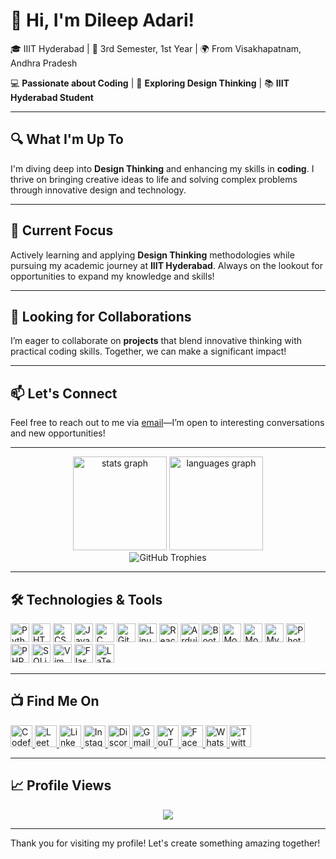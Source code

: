 # 👋 Hi, I'm Dileep Adari!
🎓 IIIT Hyderabad | 📅 3rd Semester, 1st Year | 🌍 From Visakhapatnam, Andhra Pradesh

💻 **Passionate about Coding** | 🎨 **Exploring Design Thinking** | 📚 **IIIT Hyderabad Student**

---

## 🔍 What I'm Up To
I'm diving deep into **Design Thinking** and enhancing my skills in **coding**. I thrive on bringing creative ideas to life and solving complex problems through innovative design and technology.

---

## 🌱 Current Focus
Actively learning and applying **Design Thinking** methodologies while pursuing my academic journey at **IIIT Hyderabad**. Always on the lookout for opportunities to expand my knowledge and skills!

---

## 🤝 Looking for Collaborations
I’m eager to collaborate on **projects** that blend innovative thinking with practical coding skills. Together, we can make a significant impact!

---

## 📫 Let's Connect
Feel free to reach out to me via [email](mailto:rs200302@rguktsklm.ac.in)—I’m open to interesting conversations and new opportunities!

---

<div align="center">
  <img src="https://github-readme-stats.vercel.app/api?username=dileepadari&hide_title=false&hide_rank=false&show_icons=true&include_all_commits=true&count_private=true&disable_animations=false&theme=dracula&locale=en&hide_border=false" height="150" alt="stats graph" />
  <img src="https://github-readme-stats.vercel.app/api/top-langs?username=dileepadari&locale=en&hide_title=false&layout=compact&langs_count=6&theme=dracula&hide_border=false&hide=Roff" height="150" alt="languages graph" />
</div>

<div align="center">
  <img src="https://github-profile-trophy.vercel.app/?username=dileepadari&no-bg=true&no-frame=true&rank=-C" alt="GitHub Trophies" />
</div>

---

## 🛠️ Technologies & Tools
<div align="left">
  <img src="https://cdn.jsdelivr.net/gh/devicons/devicon/icons/python/python-original.svg" height="30" alt="Python logo" title="Python" />
  <img src="https://cdn.jsdelivr.net/gh/devicons/devicon/icons/html5/html5-original.svg" height="30" alt="HTML5 logo" title="HTML5" />
  <img src="https://cdn.jsdelivr.net/gh/devicons/devicon/icons/css3/css3-original.svg" height="30" alt="CSS3 logo" title="CSS3" />
  <img src="https://cdn.jsdelivr.net/gh/devicons/devicon/icons/javascript/javascript-original.svg" height="30" alt="JavaScript logo" title="JavaScript" />
  <img src="https://cdn.jsdelivr.net/gh/devicons/devicon/icons/c/c-original.svg" height="30" alt="C logo" title="C" />
  <img src="https://cdn.jsdelivr.net/gh/devicons/devicon/icons/git/git-original.svg" height="30" alt="Git logo" title="Git" />
  <img src="https://cdn.jsdelivr.net/gh/devicons/devicon/icons/linux/linux-original.svg" height="30" alt="Linux logo" title="Linux" />
  <img src="https://cdn.jsdelivr.net/gh/devicons/devicon/icons/react/react-original.svg" height="30" alt="React logo" title="React" />
  <img src="https://cdn.jsdelivr.net/gh/devicons/devicon/icons/arduino/arduino-original.svg" height="30" alt="Arduino logo" title="Arduino" />
  <img src="https://cdn.jsdelivr.net/gh/devicons/devicon/icons/bootstrap/bootstrap-original.svg" height="30" alt="Bootstrap logo" title="Bootstrap" />
  <img src="https://cdn.jsdelivr.net/gh/devicons/devicon/icons/mongodb/mongodb-original.svg" height="30" alt="MongoDB logo" title="MongoDB" />
  <img src="https://cdn.jsdelivr.net/gh/devicons/devicon/icons/moodle/moodle-original.svg" height="30" alt="Moodle logo" title="Moodle" />
  <img src="https://cdn.jsdelivr.net/gh/devicons/devicon/icons/mysql/mysql-original.svg" height="30" alt="MySQL logo" title="MySQL" />
  <img src="https://cdn.jsdelivr.net/gh/devicons/devicon/icons/photoshop/photoshop-plain.svg" height="30" alt="Photoshop logo" title="Photoshop" />
  <img src="https://cdn.jsdelivr.net/gh/devicons/devicon/icons/php/php-original.svg" height="30" alt="PHP logo" title="PHP" />
  <img src="https://cdn.jsdelivr.net/gh/devicons/devicon/icons/sqlite/sqlite-original.svg" height="30" alt="SQLite logo" title="SQLite" />
  <img src="https://cdn.jsdelivr.net/gh/devicons/devicon/icons/vim/vim-original.svg" height="30" alt="Vim logo" title="Vim" />
  <img src="https://cdn.jsdelivr.net/gh/devicons/devicon/icons/flask/flask-original.svg" height="30" alt="Flask logo" title="Flask" />
  <img src="https://cdn.jsdelivr.net/gh/devicons/devicon/icons/latex/latex-original.svg" height="30" alt="LaTeX logo" title="LaTeX" />
</div>


---

## 📺 Find Me On
<div align="left">
  <a href="https://codeforces.com/profile/adaridileep" target="_blank" rel="noopener noreferrer">
    <img src="https://img.shields.io/static/v1?message=Codeforces&logo=codeforces&label=&color=2E99E2&logoColor=white&style=for-the-badge" height="35" alt="Codeforces logo" />
  </a>
  <a href="https://leetcode.com/u/Delhiking/" target="_blank" rel="noopener noreferrer">
    <img src="https://img.shields.io/static/v1?message=LeetCode&logo=leetcode&label=&color=FFA116&logoColor=white&style=for-the-badge" height="35" alt="LeetCode logo" />
  </a>
  <a href="https://www.linkedin.com/in/dileep-kumar-adari-298169252" target="_blank" rel="noopener noreferrer">
    <img src="https://img.shields.io/static/v1?message=LinkedIn&logo=linkedin&label=&color=0077B5&logoColor=white&style=for-the-badge" height="35" alt="LinkedIn logo" />
  </a>
  <a href="https://www.instagram.com/dileepadari" target="_blank" rel="noopener noreferrer">
    <img src="https://img.shields.io/static/v1?message=Instagram&logo=instagram&label=&color=E4405F&logoColor=white&style=for-the-badge" height="35" alt="Instagram logo" />
  </a>
  <a href="https://discord.com/channels/Delhiking#6850" target="_blank" rel="noopener noreferrer">
    <img src="https://img.shields.io/static/v1?message=Discord&logo=discord&label=&color=7289DA&logoColor=white&style=for-the-badge" height="35" alt="Discord logo" />
  </a>
  <a href="mailto:rs200302@rguktsklm.ac.in" target="_blank" rel="noopener noreferrer">
    <img src="https://img.shields.io/static/v1?message=Gmail&logo=gmail&label=&color=D14836&logoColor=white&style=for-the-badge" height="35" alt="Gmail logo" />
  </a>
  <a href="https://www.youtube.com/@dileepadari5182/featured" target="_blank" rel="noopener noreferrer">
    <img src="https://img.shields.io/static/v1?message=Youtube&logo=youtube&label=&color=FF0000&logoColor=white&style=for-the-badge" height="35" alt="YouTube logo" />
  </a>
  <a href="https://www.facebook.com/dileep.adari" target="_blank" rel="noopener noreferrer">
    <img src="https://img.shields.io/static/v1?message=Facebook&logo=facebook&label=&color=1877F2&logoColor=white&style=for-the-badge" height="35" alt="Facebook logo" />
  </a>
  <a href="http://wa.me/7330701217" target="_blank" rel="noopener noreferrer">
    <img src="https://img.shields.io/static/v1?message=WhatsApp&logo=whatsapp&label=&color=25D366&logoColor=white&style=for-the-badge" height="35" alt="WhatsApp logo" />
  </a>
  <a href="https://twitter.com/Dileepadari1" target="_blank" rel="noopener noreferrer">
    <img src="https://img.shields.io/static/v1?message=Twitter&logo=twitter&label=&color=1DA1F2&logoColor=white&style=for-the-badge" height="35" alt="Twitter logo" />
  </a>
</div>

---

## 📈 Profile Views
<div align="center">
  <img src="https://profile-counter.glitch.me/dileepadari/count.svg?" />
</div>

---

Thank you for visiting my profile! Let's create something amazing together!
